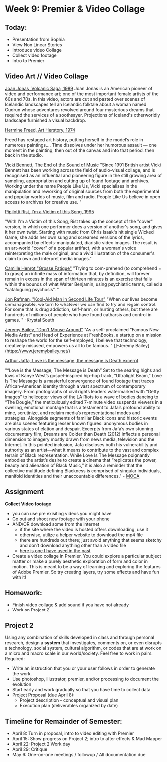 # Week 9: Premier & Video Collage

## Today:
- Presentation from Sophia
- View Non Linear Stories
- Introduce video Collage
- Collect video footage
- Intro to Premier

## Video Art // Video Collage

[Joan Jonas, Volcanic Saga, 1989](https://www.youtube.com/watch?v=qdSEpXrw8vY)
Joan Jonas is an American pioneer of video and performance art; one of the most important female artists of the 60s and 70s.
In this video, actors are cut and pasted over scenes of Icelandic landscapes tell an Icelandic folktale about a woman named Gudrun whose adventures revolved around four mysterious dreams that required the services of a soothsayer. Projections of Iceland's otherworldly landscape furnished a visual backdrop.

[Hermine Freed, Art Herstory, 1974](https://www.youtube.com/watch?v=3vC1y6fLLY0)

 Freed has restaged art history, putting herself in the model’s role in numerous paintings.... Time dissolves under her humorous assault — one moment in the painting, then out of the canvas and into that period, then back in the studio.

[Vicki Bennett, The End of the Sound of Music](http://peoplelikeus.org/2011/the-sound-of-the-end-of-music/)
"Since 1991 British artist Vicki Bennett has been working across the field of audio-visual collage, and is recognised as an influential and pioneering figure in the still growing area of sampling, appropriation and cutting up of found footage and archives. Working under the name People Like Us, Vicki specialises in the manipulation and reworking of original sources from both the experimental and popular worlds of music, film and radio. People Like Us believe in open access to archives for creative use. "

[Pipilotti Rist, I'm a Victim of this Song, 1995](http://www.ubu.com/film/rist_victim.html)

"With I'm a Victim of this Song, Rist takes up the concept of the "cover" version, in which one performer does a version of another's song, and gives it her own twist. Starting with music from Chris Isaak's hit single Wicked Game, she adds her own sung and screamed versions of the lyrics, accompanied by effects-manipulated, diaristic video images. The result is an art-world "cover" of a popular artifact, with a woman's voice reinterpreting the male original, and a vivid illustration of the consumer's claim to own and interpret media images."

[Camille Henrot "Grosse Fatigue"](https://vimeo.com/86174818)
"Trying to com-prehend (to comprehend = to grasp) an infinite mass of information that, by definition, will forever remain in excess in the span of thirteen minutes is an exercise that falls within the bounds of what Walter Benjamin, using psychiatric terms, called a “cataloguing psychosis”. "

[Jon Rafman, "Kool-Aid Man in Second Life Tour"](https://vimeo.com/4870055)
"When our lives become unmanageable, we turn to whatever we can find to try and regain control. For some that is drug addiction, self-harm, or hurting others, but there are hundreds of millions of people who have found catharsis and control in games. " -Krystal South

[Jeremy Bailey, "Don't Mouse Around"](https://www.youtube.com/watch?v=fys_OccfbX8)
"As a self-proclaimed “Famous New Media Artist” and Head of Experience at FreshBooks, a startup on a mission to reshape the world for the self-employed, I believe that technology, creatively misused, empowers us all to be famous. " []-Jeremy Bailey](https://www.jeremybailey.net/)

[Arthur Jaffa, Love is the message, the message is Death excerpt](https://vimeo.com/312673757)

"“Love is the Message, The Message is Death” Set to the searing highs and lows of Kanye West’s gospel-inspired hip-hop track, “Ultralight Beam,” Love Is The Message is a masterful convergence of found footage that traces African-American identity through a vast spectrum of contemporary imagery. From photographs of civil rights leaders watermarked with “Getty Images” to helicopter views of the LA Riots to a wave of bodies dancing to “The Dougie,” the meticulously edited 7-minute video suspends viewers in a swelling, emotional montage that is a testament to Jafa’s profound ability to mine, scrutinize, and reclaim media’s representational modes and strategies. Alongside segments of familiar Black icons and historic events are also scenes featuring lesser known figures: anonymous bodies in various states of elation and despair. Excerpts from Jafa’s own stunning documentary film, Dreams are Colder than Death (2012) inflects a personal dimension to imagery mostly drawn from news media, television and the Internet. In this pointed inclusion, Jafa discloses both his vulnerability and authority as an artist—what it means to contribute to the vast and complex terrain of Black representation. While Love Is The Message poignantly embodies the artist’s desire to create a cinema that “replicates the power, beauty and alienation of Black Music,” it is also a reminder that the collective multitude defining Blackness is comprised of singular individuals, manifold identities and their unaccountable differences." - [MOCA](https://www.moca.org/exhibition/arthur-jafa-love-is-the-message-the-message-is-death)

## Assignment

**Collect Video footage**

- you can use pre exisiting videos you might have
- Go out and shoot new footage with your phone
- AND/OR download some from the internet
  - if the site where the video is hosted offers downloading, use it
  - otherwise, utilize a helper website to download the mp4 file
  - there are hundreds out there; just avoid anything that seems sketchy and don’t download anything other than a video file
  - [here is one I have used in the past](https://www.onlinevideoconverter.com/youtube-converter)
- Create a video collage in Premier. You could explore a particular subject matter or make a purely aesthetic exploration of form and color in motion. This is meant to be a way of learning and exploring the features of Adobe Premier. So try creating layers, try some effects and have fun with it!


## Homework:

- Finish video collage & add sound if you have not already
- Work on Project 2

## Project 2
Using any combination of skills developed in class and through personal research, design a **system** that investigates, comments on, or even disrupts a technology, social system, cultural algorithm, or codes that are at work on a micro and macro scale in our world/society. Feel free to work in pairs.
Required:
- Write an instruction that you or your user follows in order to generate the work.
- Use photoshop, illustrator, premier, and/or processing to document the evolution
- Start early and work gradually so that you have time to collect data
- Project Proposal (due April 8):
  - Project description - conceptual and visual plan
  - Execution plan (deliverables organized by date)

## Timeline for Remainder of Semester:

- April 8: Turn in proposal, intro to video editing with Premier
- April 15: Show progress on Project 2; intro to after effects & Mad Mapper
- April 22: Project 2 Work day
- April 29: Critique
- May 6: One-on-one meetings / followup / All documentation due

